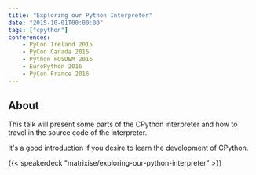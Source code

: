 ```yaml
---
title: "Exploring our Python Interpreter"
date: "2015-10-01T00:00:00"
tags: ["cpython"]
conferences:
    - PyCon Ireland 2015
    - PyCon Canada 2015
    - Python FOSDEM 2016
    - EuroPython 2016
    - PyCon France 2016
---
```


## About

This talk will present some parts of the CPython interpreter and how to travel in the source code of the interpreter.

It's a good introduction if you desire to learn the development of CPython.

{{< speakerdeck "matrixise/exploring-our-python-interpreter" >}}